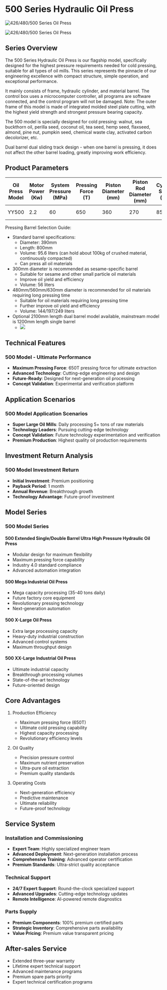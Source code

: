 # 500 Series Hydraulic Oil Press

![426/480/500 Series Oil Press](/images/355-500-series.jpg)

![426/480/500 Series Oil Press](https://i.postimg.cc/B37vQBfQ/202509021407809.png?dl=1)

## Series Overview

The 500 Series Hydraulic Oil Press is our flagship model, specifically designed for the highest pressure requirements needed for cold pressing, suitable for all types of oil mills. This series represents the pinnacle of our engineering excellence with compact structure, simple operation, and exceptional performance.

It mainly consists of frame, hydraulic cylinder, and material barrel. The control box uses a microcomputer controller, all programs are software connected, and the control program will not be damaged. Note: The outer frame of this model is made of integrated molded steel plate cutting, with the highest yield strength and strongest pressure bearing capacity.

The 500 model is specially designed for cold pressing: walnut, sea buckthorn oil, perilla seed, coconut oil, tea seed, hemp seed, flaxseed, almond, pine nut, pumpkin seed, chemical waste clay, activated carbon decolorizer, etc.

Dual barrel dual sliding track design - when one barrel is pressing, it does not affect the other barrel loading, greatly improving work efficiency.

## Product Parameters

| Oil Press Model | Motor Power (Kw) | System Pressure (MPa) | Pressing Force (T) | Piston Diameter (mm) | Piston Rod Diameter (mm) | Cylinder Stroke (mm) | Barrel Inner Diameter (mm) | Barrel Height (mm) | Oil Press Weight (KG) | Total Weight (T) | External Dimensions (mm) |
|----------------|------------------|----------------------|-------------------|---------------------|------------------------|---------------------|---------------------------|-------------------|---------------------|-----------------|-------------------------|
| YY500          | 2.2              | 60                   | 650               | 360                 | 270                    | 850                 | 390                       | 800               | 5-100               | 3.5-4.1         | 1200×1200×2700          |

Pressing Barrel Selection Guide:
+ Standard barrel specifications:
  - Diameter: 390mm
  - Length: 800mm
  - Volume: 95.6 liters (can hold about 100kg of crushed material, continuously compacted)
  - Can press all oil materials
+ 300mm diameter is recommended as sesame-specific barrel
    - Suitable for sesame and other small particle oil materials
    - Improve oil yield and efficiency
    - Volume: 56 liters
+ 480mm/560mm/630mm diameter is recommended for oil materials requiring long pressing time
    - Suitable for oil materials requiring long pressing time
    - Further improve oil yield and efficiency
    - Volume: 144/197/249 liters
+ Optional 2100mm length dual barrel model available, mainstream model is 1200mm length single barrel
    + ![](https://i.postimg.cc/FrLVzsz9/202509021358425.png?dl=1)

## Technical Features

### 500 Model - Ultimate Performance
- **Maximum Pressing Force**: 650T pressing force for ultimate extraction
- **Advanced Technology**: Cutting-edge engineering and design
- **Future-Ready**: Designed for next-generation oil processing
- **Concept Validation**: Experimental and verification platform

## Application Scenarios

### 500 Model Application Scenarios
- **Super Large Oil Mills**: Daily processing 5+ tons of raw materials
- **Technology Leaders**: Pursuing cutting-edge technology
- **Concept Validation**: Future technology experimentation and verification
- **Premium Production**: Highest quality oil production requirements

## Investment Return Analysis

### 500 Model Investment Return
- **Initial Investment**: Premium positioning
- **Payback Period**: 1 month
- **Annual Revenue**: Breakthrough growth
- **Technology Advantage**: Future-proof investment

## Model Series

### 500 Model Series

#### 500 Extended Single/Double Barrel Ultra High Pressure Hydraulic Oil Press
- Modular design for maximum flexibility
- Maximum pressing force capability
- Industry 4.0 standard compliance
- Advanced automation integration

#### 500 Mega Industrial Oil Press
- Mega capacity processing (35-40 tons daily)
- Future factory core equipment
- Revolutionary pressing technology
- Next-generation automation

#### 500 X-Large Oil Press
- Extra large processing capacity
- Heavy-duty industrial construction
- Advanced control systems
- Maximum throughput design

#### 500 XX-Large Industrial Oil Press
- Ultimate industrial capacity
- Breakthrough processing volumes
- State-of-the-art technology
- Future-oriented design

## Core Advantages
1. Production Efficiency
   - Maximum pressing force (650T)
   - Ultimate cold pressing capability
   - Highest capacity processing
   - Revolutionary efficiency levels

2. Oil Quality
   - Precision pressure control
   - Maximum nutrient preservation
   - Ultra-pure oil extraction
   - Premium quality standards

3. Operating Costs
   - Next-generation efficiency
   - Predictive maintenance
   - Ultimate reliability
   - Future-proof technology

## Service System

### Installation and Commissioning
- **Expert Team**: Highly specialized engineer team
- **Advanced Deployment**: Next-generation installation process
- **Comprehensive Training**: Advanced operator certification
- **Premium Standards**: Ultra-strict quality acceptance

### Technical Support
- **24/7 Expert Support**: Round-the-clock specialized support
- **Advanced Upgrades**: Cutting-edge technology updates
- **Remote Intelligence**: AI-powered remote diagnostics

### Parts Supply
- **Premium Components**: 100% premium certified parts
- **Strategic Inventory**: Comprehensive parts availability
- **Value Pricing**: Premium value transparent pricing

## After-sales Service
- Extended three-year warranty
- Lifetime expert technical support
- Advanced maintenance programs
- Premium spare parts priority
- Expert technical certification programs